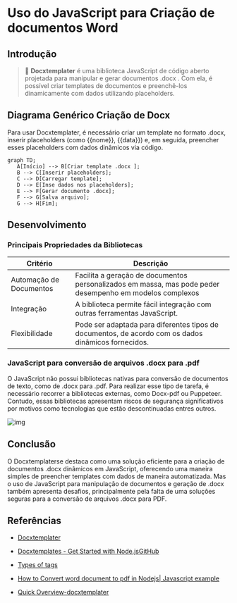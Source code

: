 # Uso do JavaScript para Criação de documentos Word

## Introdução

>📝 **Docxtemplater** 
 é uma biblioteca JavaScript de código aberto projetada para manipular e gerar documentos .docx . Com ela, é possível criar templates de documentos e preenchê-los dinamicamente com dados utilizando placeholders.  

 ## Diagrama Genérico Criação de Docx

 Para usar Docxtemplater, é necessário criar um template no formato .docx, inserir placeholders (como {{nome}}, {{data}}) e, em seguida, preencher esses placeholders com dados dinâmicos via código.

 ```mermaid
graph TD;
    A[Início] --> B[Criar template .docx ];
    B --> C[Inserir placeholders];
    C --> D[Carregar template];
    D --> E[Inse dados nos placeholders];
    E --> F[Gerar documento .docx];
    F --> G[Salva arquivo];
    G --> H[Fim];

```


## Desenvolvimento

### Principais Propriedades da Bibliotecas

|**Critério** | **Descrição**   |
| ------ | ----------------------------------- | 
| Automação de Documentos  | Facilita a geração de documentos personalizados em massa, mas pode peder desempenho em modelos complexos |
| Integração  |  A biblioteca permite fácil integração com outras ferramentas JavaScript.                     |
|Flexibilidade|  Pode ser adaptada para diferentes tipos de documentos, de acordo com os dados dinâmicos fornecidos.|





### JavaScript para conversão de arquivos .docx para .pdf 

O JavaScript não possui bibliotecas nativas para conversão de documentos de texto, como de .docx para .pdf. Para realizar esse tipo de tarefa, é necessário recorrer a bibliotecas externas, como Docx-pdf ou Puppeteer. Contudo, essas bibliotecas apresentam riscos de segurança significativos por motivos como tecnologias que estão descontinuadas entres outros. 

![img](https://lh3.googleusercontent.com/pw/AP1GczPb4B0Je8qHGry1v-o1IELeQAuAuJ3m4CNKDhUOLPz60bLu3RBUzmKqdiiRwLECB2RdWue9srV6_3eUxDHHvo_BjzBUQV6-MeuyCVqkDTkRf3EQKketEaXL0RwEnpwL8grCwEOQZUFzHk7w_8Aq_ldjPA=w1020-h333-s-no-gm?authuser=0)


## Conclusão

O Docxtemplaterse destaca como uma solução eficiente para a criação de documentos .docx dinâmicos em JavaScript, oferecendo uma maneira simples de preencher templates com dados de maneira automatizada. Mas o uso de JavaScript para manipulação de documentos e geração de .docx também apresenta desafios, principalmente pela falta de uma soluções seguras para a conversão de arquivos .docx para PDF. 

## Referências 


- [Docxtemplater](https://docxtemplater.com/docs/)


- [Docxtemplates - Get Started with Node.jsGitHub](https://docxtemplater.com/docs/get-started-node/)

- [Types of tags](https://docxtemplater.com/docs/tag-types/)

- [How to Convert word document to pdf in Nodejs| Javascript example](https://www.cloudhadoop.com/nodejs-convert-docx-pdf)

- [Quick Overview-docxtemplater](https://best-of-web.builder.io/library/open-xml-templating/docxtemplater)

